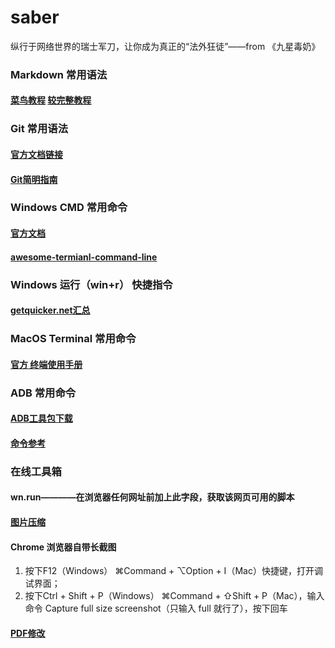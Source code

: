# saber
纵行于网络世界的瑞士军刀，让你成为真正的“法外狂徒”——from 《九星毒奶》


### Markdown 常用语法
#### [菜鸟教程](https://www.runoob.com/markdown/md-tutorial.html) [较完整教程](http://xianbai.me/learn-md/index.html)

### Git 常用语法
#### [官方文档链接](https://help.github.com/cn/github/authenticating-to-github/generating-a-new-ssh-key-and-adding-it-to-the-ssh-agent)
#### [Git简明指南](https://rogerdudler.github.io/git-guide/index.zh.html)

### Windows CMD 常用命令
#### [官方文档](https://docs.microsoft.com/zh-cn/windows-server/administration/windows-commands/cd)
#### [awesome-termianl-command-line](https://nusr.github.io/post/awesome-macos-command-line-zh/README/)

### Windows 运行（win+r） 快捷指令
#### [getquicker.net汇总](https://getquicker.net/Forum/ViewTopic/172)

### MacOS Terminal 常用命令
#### [官方 终端使用手册](https://support.apple.com/zh-cn/guide/terminal/apd5265185d-f365-44cb-8b09-71a064a42125/2.10/mac/10.15)

### ADB 常用命令
#### [ADB工具包下载](https://www.appinn.com/download-adb-or-fastboot-without-android-studio/)
#### [命令参考](https://zhuanlan.zhihu.com/p/97376998)

### 在线工具箱
#### wn.run————在浏览器任何网址前加上此字段，获取该网页可用的脚本
#### [图片压缩](https://squoosh.app/)
#### Chrome 浏览器自带长截图
1. 按下F12（Windows） ⌘Command + ⌥Option + I（Mac）快捷键，打开调试界面；
2. 按下Ctrl + Shift + P（Windows） ⌘Command + ⇧Shift + P（Mac），输入命令 Capture full size screenshot（只输入 full 就行了），按下回车
#### [PDF修改](https://tools.pdf24.org/zh/)

